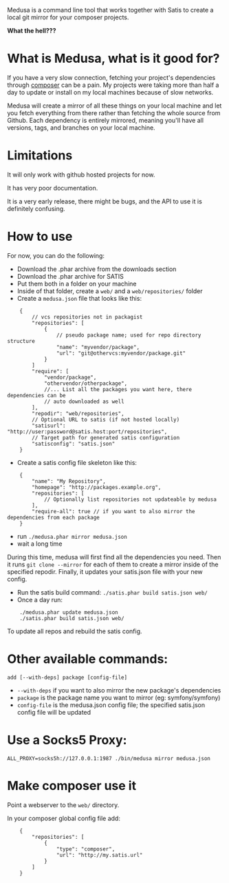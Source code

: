 Medusa is a command line tool that works together with Satis to create a local
git mirror for your composer projects.

**What the hell???**

# What is Medusa, what is it good for?

If you have a very slow connection, fetching your project's dependencies through
[composer](http://getcomposer.org) can be a pain. My projects were taking more
than half a day to update or install on my local machines because of slow networks.

Medusa will create a mirror of all these things on your local machine and let you
fetch everything from there rather than fetching the whole source from Github. Each
dependency is entirely mirrored, meaning you'll have all versions, tags, and branches
on your local machine.

# Limitations

It will only work with github hosted projects for now.

It has very poor documentation.

It is a very early release, there might be bugs, and the API to use it is
definitely confusing.

# How to use

For now, you can do the following:

* Download the .phar archive from the downloads section
* Download the .phar archive for SATIS
* Put them both in a folder on your machine
* Inside of that folder, create a `web/` and a `web/repositories/` folder
* Create a `medusa.json` file that looks like this:

```
    {
        // vcs repositories not in packagist
        "repositories": [
            {
                // pseudo package name; used for repo directory structure
                "name": "myvendor/package",
                "url": "git@othervcs:myvendor/package.git"
            }
        ]
        "require": [
            "vendor/package",
            "othervendor/otherpackage",
            //... List all the packages you want here, there dependencies can be
            // auto downloaded as well
        ],
        "repodir": "web/repositories",
        // Optional URL to satis (if not hosted locally)
        "satisurl": "http://user:password@satis.host:port/repositories",
        // Target path for generated satis configuration
        "satisconfig": "satis.json"
    }
```
* Create a satis config file skeleton like this:

```
    {
        "name": "My Repository",
        "homepage": "http://packages.example.org",
        "repositories": [
            // Optionally list repositories not updateable by medusa
        ],
        "require-all": true // if you want to also mirror the dependencies from each package
    }
```
* run `./medusa.phar mirror medusa.json`
* wait a long time

During this time, medusa will first find all the dependencies you need. Then it
runs `git clone --mirror` for each of them to create a mirror inside of the
specified repodir. Finally, it updates your satis.json file with your new config.

* Run the satis build command: `./satis.phar build satis.json web/`
* Once a day run:

```
    ./medusa.phar update medusa.json
    ./satis.phar build satis.json web/
```
To update all repos and rebuild the satis config.

# Other available commands:

`add [--with-deps] package [config-file]`

* `--with-deps` if you want to also mirror the new package's dependencies
* `package` is the package name you want to mirror (eg: symfony/symfony)
* `config-file` is the medusa.json config file; the specified satis.json config file will be updated

# Use a Socks5 Proxy:

`ALL_PROXY=socks5h://127.0.0.1:1987 ./bin/medusa mirror medusa.json`

# Make composer use it

Point a webserver to the `web/` directory.

In your composer global config file add:

```
    {
        "repositories": [
            {
                "type": "composer",
                "url": "http://my.satis.url"
            }
        ]
    }
```
